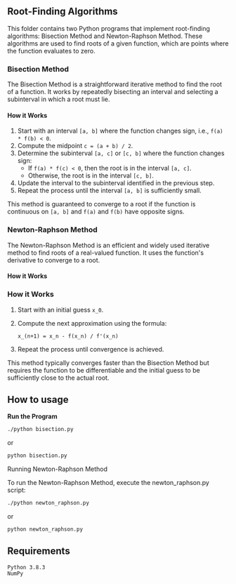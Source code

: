 ## Root-Finding Algorithms 

This folder contains two Python programs that implement root-finding algorithms: Bisection Method and Newton-Raphson Method. These algorithms are used to find roots of a given function, which are points where the function evaluates to zero.

### Bisection Method

The Bisection Method is a straightforward iterative method to find the root of a function. It works by repeatedly bisecting an interval and selecting a subinterval in which a root must lie.
#### How it Works

1. Start with an interval `[a, b]` where the function changes sign, i.e., `f(a) * f(b) < 0`.
2. Compute the midpoint `c = (a + b) / 2`.
3. Determine the subinterval `[a, c]` or `[c, b]` where the function changes sign:
   - If `f(a) * f(c) < 0`, then the root is in the interval `[a, c]`.
   - Otherwise, the root is in the interval `[c, b]`.
4. Update the interval to the subinterval identified in the previous step.
5. Repeat the process until the interval `[a, b]` is sufficiently small.

This method is guaranteed to converge to a root if the function is continuous on `[a, b]` and `f(a)` and `f(b)` have opposite signs.

### Newton-Raphson Method

The Newton-Raphson Method is an efficient and widely used iterative method to find roots of a real-valued function. It uses the function's derivative to converge to a root.
#### How it Works

### How it Works

1. Start with an initial guess `x_0`.
2. Compute the next approximation using the formula:

   `x_(n+1) = x_n - f(x_n) / f'(x_n)`

3. Repeat the process until convergence is achieved.

This method typically converges faster than the Bisection Method but requires the function to be differentiable and the initial guess to be sufficiently close to the actual root.


## How to usage

 **Run the Program**
```bash
./python bisection.py
```
or

```bash
python bisection.py
```

Running Newton-Raphson Method

To run the Newton-Raphson Method, execute the newton_raphson.py script:

```bash
./python newton_raphson.py
```
or

```bash
python newton_raphson.py
```


## Requirements

    Python 3.8.3
    NumPy 

    

